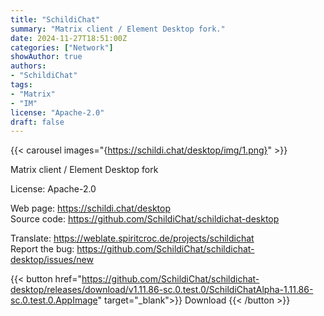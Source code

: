```yaml
---
title: "SchildiChat"
summary: "Matrix client / Element Desktop fork."
date: 2024-11-27T18:51:00Z
categories: ["Network"]
showAuthor: true
authors:
- "SchildiChat"
tags:
- "Matrix"
- "IM"
license: "Apache-2.0"
draft: false
---
```


{{< carousel images="{https://schildi.chat/desktop/img/1.png}" >}} 

Matrix client / Element Desktop fork

License: Apache-2.0

Web page: <https://schildi.chat/desktop>  
Source code: <https://github.com/SchildiChat/schildichat-desktop>

Translate: <https://weblate.spiritcroc.de/projects/schildichat>  
Report the bug: <https://github.com/SchildiChat/schildichat-desktop/issues/new>  

{{< button href="https://github.com/SchildiChat/schildichat-desktop/releases/download/v1.11.86-sc.0.test.0/SchildiChatAlpha-1.11.86-sc.0.test.0.AppImage" target="_blank">}}
Download
{{< /button >}}